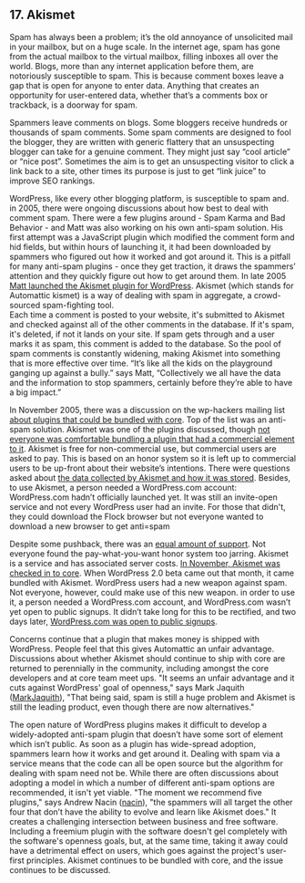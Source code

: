 ## 17. Akismet

Spam has always been a problem; it’s the old annoyance of unsolicited mail in your mailbox, but on a huge scale. In the internet age, spam has gone from the actual mailbox to the virtual mailbox, filling inboxes all over the world. Blogs, more than any internet application before them, are notoriously susceptible to spam. This is because comment boxes leave a gap that is open for anyone to enter data. Anything that creates an opportunity for user-entered data, whether that’s a comments box or trackback, is a doorway for spam. 

Spammers leave comments on blogs. Some bloggers receive hundreds or thousands of spam comments. Some spam comments are designed to fool the blogger, they are written with generic flattery that an unsuspecting blogger can take for a genuine comment. They might just say “cool article” or “nice post”. Sometimes the aim is to get an unsuspecting visitor to click a link back to a site, other times its purpose is just to get “link juice” to improve SEO rankings.

WordPress, like every other blogging platform, is susceptible to spam and. in 2005, there were ongoing discussions about how best to deal with comment spam. There were a few plugins around - Spam Karma and Bad Behavior - and Matt was also working on his own anti-spam solution. His first attempt was a JavaScript plugin which modified the comment form and hid fields, but within hours of launching it, it had been downloaded by spammers who figured out how it worked and got around it. This is a pitfall for many anti-spam plugins - once they get traction, it draws the spammers’ attention and they quickly figure out how to get around them. In late 2005 [Matt launched the Akismet plugin for WordPress](http://ma.tt/2005/10/akismet-stops-spam/). Akismet (which stands for Automattic kismet) is a way of dealing with spam in aggregate, a crowd-sourced spam-fighting tool. 		
Each time a comment is posted to your website, it's submitted to Akismet and checked against all of the other comments in the database. If it's spam, it's deleted, if not it lands on your site. If spam gets through and a user marks it as spam, this comment is added to the database. So the pool of spam comments is constantly widening, making Akismet into something that is more effective over time. “It’s like all the kids on the playground ganging up against a bully.” says Matt, “Collectively we all have the data and the information to stop spammers, certainly before they’re able to have a big impact.”  		

In November 2005, there was a discussion on the wp-hackers mailing list [about plugins that could be bundled with core](http://lists.wordpress.org/pipermail/wp-hackers/2005-November/003162.html). Top of the list was an anti-spam solution. Akismet was one of the plugins discussed, though [not everyone was comfortable bundling a plugin that had a commercial element to it](http://lists.wordpress.org/pipermail/wp-hackers/2005-November/003177.html). Akismet is free for non-commercial use, but commercial users are asked to pay. This is based on an honor system so it is left up to commercial users to be up-front about their website’s intentions. There were questions asked about [the data collected by Akismet and how it was stored](https://codex.wordpress.org/IRC_Meetups/2005/October/October26RawLog). Besides, to use Akismet, a person needed a WordPress.com account: WordPress.com hadn’t officially launched yet. It was still an invite-open service and not every WordPress user had an invite. For those that didn't, they could download the Flock browser but not everyone wanted to download a new browser to get anti=spam

Despite some pushback, there was an [equal amount of support](http://lists.wordpress.org/pipermail/wp-hackers/2005-November/003189.html). Not everyone found the pay-what-you-want honor system too jarring. Akismet is a service and has associated server costs. [In November, Akismet was checked in to core](https://core.trac.wordpress.org/changeset/3161). When WordPress 2.0 beta came out that month, it came bundled with Akismet. WordPress users had a new weapon against spam. Not everyone, however, could make use of this new weapon. in order to use it, a person needed a WordPress.com account, and WordPress.com wasn’t yet open to public signups. It didn’t take long for this to be rectified, and two days later, [WordPress.com was open to public signups](http://ma.tt/2005/11/wordpresscom-open/). 		

Concerns continue that a plugin that makes money is shipped with WordPress. People feel that this gives Automattic an unfair advantage. Discussions about whether Akismet should continue to ship with core are returned to perennially in the community, including amongst the core developers and at core team meet ups.  "It seems an unfair advantage and it cuts against WordPress' goal of openness," says Mark Jaquith ([MarkJaquith](http://profiles.wordpress.org/MarkJaquith)), "That being said, spam is still a huge problem and Akismet is still the leading product, even though there are now alternatives."

The open nature of WordPress plugins makes it difficult to develop a widely-adopted anti-spam plugin that doesn’t have some sort of element which isn’t public. As soon as a plugin has wide-spread adoption, spammers learn how it works and get around it. Dealing with spam via a service means that the code can all be open source but the algorithm for dealing with spam need not be. While there are often discussions about adopting a model in which a number of different anti-spam options are recommended, it isn't yet viable. "The moment we recommend five plugins," says Andrew Nacin ([nacin](http://profiles.wordpress.org/nacin)), "the spammers will all target the other four that don’t have the ability to evolve and learn like Akismet does." It creates a challenging intersection between business and free software. Including a freemium plugin with the software doesn't gel completely with the software's openness goals, but, at the same time, taking it away could have a detrimental effect on users, which goes against the project's user-first principles. Akismet continues to be bundled with core, and the issue continues to be discussed.
